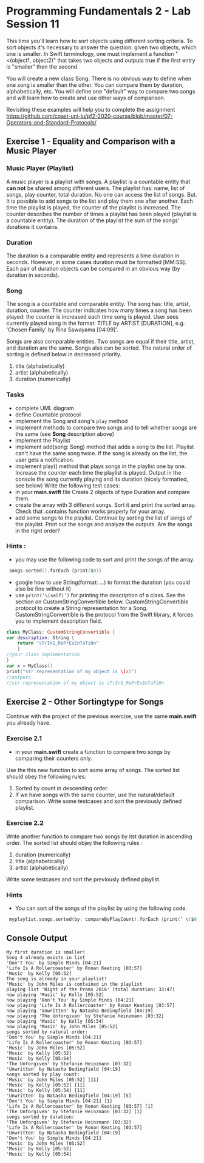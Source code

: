 # Programming Fundamentals 2 - Lab Session 11

This time you'll learn how to sort objects using different sorting criteria. To sort objects it's necessary to answer the question: given two objects, which one is smaller. In Swift terminology, one must implement a function "<(object1, object2)" that takes two objects and outputs true if the first entry is "smaller" then the second. 

You will create a new class Song. There is no obvious way to define when one song is smaller than the other. You can compare them by duration, alphabetically, etc. You will define one "default" way to compare two songs and will learn how to create and use other ways of comparison.

Revisiting these examples will help you to complete the assignment
https://github.com/coast-uni-lu/pf2-2020-course/blob/master/07-Operators-and-Standard-Protocols/

## Exercise 1 - Equality and Comparison with a Music Player

### Music Player (Playlist)
A music player is a playlist with songs. A playlist is a countable entity that **can not** be shared among different users. The playlist has: name, list of songs, play counter, total duration. No one can access the list of songs. But. It is possible to add songs to the list and play them one after another. Each time the playlist is played, the counter of the playlist is increased. The counter describes the number of times a playlist has been played (playlist is a countable entity). The duration of the playlist the sum of the songs' durations it contains.

### Duration
The duration is a comparable entity and represents a time duration in seconds. However, in some cases duration must be formatted [MM:SS]. Each pair of duration objects can be compared in an obvious way (by duration in seconds).

### Song
The song is a countable and comparable entity. The song has: title, artist, duration, counter. The counter indicates how many times a song has been played: the counter is increased each time song is played. User sees currently played song in the format: TITLE by ARTIST [DURATION], e.g. 'Chosen Family' by Rina Sawayama [04:09]'.

Songs are also comparable entities. Two songs are equal if their title, artist, and duration are the same. Songs also can be sorted. The natural order of sorting is defined below in decreased priority.
1. title (alphabetically)
2. artist (alphabetically)
3. duration (numerically)

### Tasks
- complete UML diagram
- define Countable protocol
- implement the Song and song's ```play``` method
- implement methods to compare two songs and to tell whether songs are the same (see **Song** description above)
- implement the Playlist
- implement add(song: Song) method that adds a song to the list. Playlist can't have the same song twice. If the song is already on the list, the user gets a notification. 
- implement play() method that plays songs in the playlist one by one. Increase the counter each time the playlist is played. Output in the console the song currently playing and its duration (nicely formatted, see below)
Write the following test cases:
- in your **main.swift** file Create 2 objects of type Duration and compare them.
- create the array with 3 different songs. Sort it and print the sorted array. Check that .contains function works properly for your array.
- add some songs to the playlist. Continue by sorting the list of songs of the playlist. Print out the songs and analyze the outputs. Are the songs in the right order?

### Hints :
- you may use the following code to sort and print the songs of the array.
```swift
 songs.sorted().forEach {print($0)}
 ```
- google how to use String(format: ...) to format the duration (you could also be fine without it)
- use ```print(’\(self)’)``` for printing the description of a class. See the section on CustomStringConvertible below.
CustomStringConvertible protocol to create a String representation for a Song. CustomStringConvertible is the protocol from the Swift library, it forces you to implement description field.

```swift
class MyClass: CustomStringConvertible {
var description: String {
	return "sTrInG_RePrEsEnTaTi0n"
	}	
//your class implementation
} 
var x = MyClass()
print("str representation of my object is \(x)")
//outputs 
//str representation of my object is sTrInG_RePrEsEnTaTi0n
```

## Exercise 2 - Other Sortingtype for Songs

Continue with the project of the previous exercise, use the same **main.swift** you already have.

### Exercise 2.1
- in your **main.swift** create a function to compare two songs by comparing their counters only.

Use the this new function to sort some array of songs. The sorted list should obey the following rules:
1. Sorted by count in descending order.
2. If we have songs with the same counter, use the natural/default comparison.
Write some testcases and sort the previously defined playlist.

### Exercise 2.2
Write another function to compare two songs by itst duration in ascending order. The sorted list should objey the following rules :
1. duration (numerically)
2. title (alphabetically)
3. artist (alphabetically)

Write some testcases and sort the previously defined playlist.

### Hints
- You can sort of the songs of the playlist by using the following code.
```swift
 myplaylist.songs.sorted(by: compareByPlayCount).forEach {print(’ \($0) [ \($0.count)]’)}
 ```

 ## Console Output
```
My first duration is smaller!
Song 4 already exists in list
'Don't You' by Simple Minds [04:21]
'Life Is A Rollercoaster' by Ronan Keating [03:57]
'Music' by Kelly [05:52]
The song is already in your playlist!
'Music' by John Miles is contained in the playlist
playing list 'Night of the Proms 2016' (total duration: 33:47)
now playing 'Music' by Kelly [05:52]
now playing 'Don't You' by Simple Minds [04:21]
now playing 'Life Is A Rollercoaster' by Ronan Keating [03:57]
now playing 'Unwritten' by Natasha Bedingfield [04:19]
now playing 'The Unforgiven' by Stefanie Heinzmann [03:32]
now playing 'Music' by Kelly [05:54]
now playing 'Music' by John Miles [05:52]
songs sorted by natural order:
'Don't You' by Simple Minds [04:21]
'Life Is A Rollercoaster' by Ronan Keating [03:57]
'Music' by John Miles [05:52]
'Music' by Kelly [05:52]
'Music' by Kelly [05:54]
'The Unforgiven' by Stefanie Heinzmann [03:32]
'Unwritten' by Natasha Bedingfield [04:19]
songs sorted by play count:
'Music' by John Miles [05:52] [11]
'Music' by Kelly [05:52] [11]
'Music' by Kelly [05:54] [11]
'Unwritten' by Natasha Bedingfield [04:19] [5]
'Don't You' by Simple Minds [04:21] [1]
'Life Is A Rollercoaster' by Ronan Keating [03:57] [1]
'The Unforgiven' by Stefanie Heinzmann [03:32] [1]
songs sorted by duration:
'The Unforgiven' by Stefanie Heinzmann [03:32]
'Life Is A Rollercoaster' by Ronan Keating [03:57]
'Unwritten' by Natasha Bedingfield [04:19]
'Don't You' by Simple Minds [04:21]
'Music' by John Miles [05:52]
'Music' by Kelly [05:52]
'Music' by Kelly [05:54]
```
